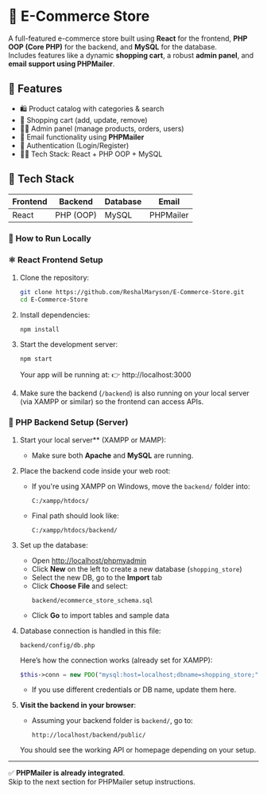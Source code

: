 # 🛒 E-Commerce Store

A full-featured e-commerce store built using **React** for the frontend, **PHP OOP (Core PHP)** for the backend, and **MySQL** for the database.  
Includes features like a dynamic **shopping cart**, a robust **admin panel**, and **email support using PHPMailer**.


## 🚀 Features
- 🛍️ Product catalog with categories & search
- 🛒 Shopping cart (add, update, remove)
- 👨‍💼 Admin panel (manage products, orders, users)
- 📧 Email functionality using **PHPMailer**
- 🔐 Authentication (Login/Register)
- 🧑‍💻 Tech Stack: React + PHP OOP + MySQL


## 🧰 Tech Stack

| Frontend | Backend | Database | Email |
|----------|---------|----------|-------|
| React    | PHP (OOP) | MySQL  | PHPMailer |


### 🧪 How to Run Locally

### ⚛️ React Frontend Setup
1. Clone the repository:

    ```bash
    git clone https://github.com/ReshalMaryson/E-Commerce-Store.git
    cd E-Commerce-Store
    ```

2. Install dependencies:
    ```bash
    npm install
    ```

3. Start the development server:
    ```bash
    npm start
    ```

    Your app will be running at:
    👉 http://localhost:3000

4. Make sure the backend (`/backend`) is also running on your local server  
   (via XAMPP or similar) so the frontend can access APIs.






### 🐘 PHP Backend Setup (Server)

1. Start your local server** (XAMPP or MAMP):
   - Make sure both **Apache** and **MySQL** are running.

2. Place the backend code inside your web root:
   - If you're using XAMPP on Windows, move the `backend/` folder into:
     ```
     C:/xampp/htdocs/
     
   - Final path should look like:
     ```
     C:/xampp/htdocs/backend/
     ```

3. Set up the database:
   - Open [http://localhost/phpmyadmin](http://localhost/phpmyadmin)
   - Click **New** on the left to create a new database (`shopping_store`)
   - Select the new DB, go to the **Import** tab
   - Click **Choose File** and select:
     ```
     backend/ecommerce_store_schema.sql
     ```
   - Click **Go** to import tables and sample data

4. Database connection is handled in this file:

    ```
    backend/config/db.php
    ```

   Here’s how the connection works (already set for XAMPP):

    ```php PDO connetion String
    $this->conn = new PDO("mysql:host=localhost;dbname=shopping_store;", "root", "");
    ```

   - If you use different credentials or DB name, update them here.

5. **Visit the backend in your browser**:
   - Assuming your backend folder is `backend/`, go to:
     ```
     http://localhost/backend/public/
     ```

   You should see the working API or homepage depending on your setup.

---

✅ **PHPMailer is already integrated**.  
Skip to the next section for PHPMailer setup instructions.  

